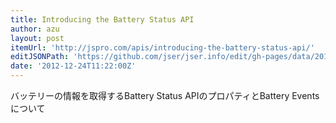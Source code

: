```yaml
---
title: Introducing the Battery Status API
author: azu
layout: post
itemUrl: 'http://jspro.com/apis/introducing-the-battery-status-api/'
editJSONPath: 'https://github.com/jser/jser.info/edit/gh-pages/data/2012/12/index.json'
date: '2012-12-24T11:22:00Z'
---
```

バッテリーの情報を取得するBattery Status APIのプロパティとBattery Eventsについて
